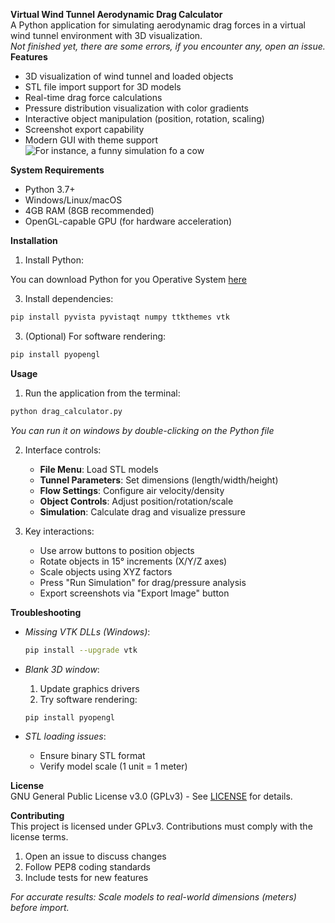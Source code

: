 **Virtual Wind Tunnel Aerodynamic Drag Calculator**  
A Python application for simulating aerodynamic drag forces in a virtual wind tunnel environment with 3D visualization.  
*Not finished yet, there are some errors, if you encounter any, open an issue.*
**Features**  
- 3D visualization of wind tunnel and loaded objects  
- STL file import support for 3D models  
- Real-time drag force calculations  
- Pressure distribution visualization with color gradients  
- Interactive object manipulation (position, rotation, scaling)  
- Screenshot export capability  
- Modern GUI with theme support  
![For instance, a funny simulation fo a cow](https://github.com/user-attachments/assets/f89f39fe-6576-44ba-83b0-64dcae88b4c2)

**System Requirements**  
- Python 3.7+  
- Windows/Linux/macOS  
- 4GB RAM (8GB recommended)  
- OpenGL-capable GPU (for hardware acceleration)  

**Installation**  
1. Install Python:

You can download Python for you Operative System [here](https://www.python.org/downloads/)
   
3. Install dependencies:  
```bash
pip install pyvista pyvistaqt numpy ttkthemes vtk
```  

3. (Optional) For software rendering:  
```bash
pip install pyopengl
```  

**Usage**  
1. Run the application from the terminal:  
```bash
python drag_calculator.py
```
*You can run it on windows by double-clicking on the Python file*

2. Interface controls:  
   - **File Menu**: Load STL models  
   - **Tunnel Parameters**: Set dimensions (length/width/height)  
   - **Flow Settings**: Configure air velocity/density  
   - **Object Controls**: Adjust position/rotation/scale  
   - **Simulation**: Calculate drag and visualize pressure  

3. Key interactions:  
   - Use arrow buttons to position objects  
   - Rotate objects in 15° increments (X/Y/Z axes)  
   - Scale objects using XYZ factors  
   - Press "Run Simulation" for drag/pressure analysis  
   - Export screenshots via "Export Image" button  

**Troubleshooting**  
- *Missing VTK DLLs (Windows)*:  
  ```bash
  pip install --upgrade vtk
  ```  

- *Blank 3D window*:  
  1. Update graphics drivers  
  2. Try software rendering:  
  ```bash
  pip install pyopengl
  ```  

- *STL loading issues*:  
  - Ensure binary STL format  
  - Verify model scale (1 unit = 1 meter)  

**License**  
GNU General Public License v3.0 (GPLv3) - See [LICENSE](LICENSE) for details.  

**Contributing**  
This project is licensed under GPLv3. Contributions must comply with the license terms.  
1. Open an issue to discuss changes  
2. Follow PEP8 coding standards  
3. Include tests for new features  

*For accurate results: Scale models to real-world dimensions (meters) before import.*
